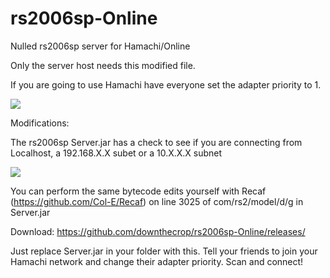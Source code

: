 # rs2006sp-Online
Nulled rs2006sp server for Hamachi/Online

Only the server host needs this modified file.

If you are going to use Hamachi have everyone set the adapter priority to 1.

![](https://i.imgur.com/8r4qQDK.png)

Modifications:

The rs2006sp Server.jar has a check to see if you are connecting from Localhost, a 192.168.X.X subet or a 10.X.X.X subnet

![](https://i.imgur.com/WK745Ec.png)

You can perform the same bytecode edits yourself with Recaf (https://github.com/Col-E/Recaf) on line 3025 of com/rs2/model/d/g in Server.jar

Download: https://github.com/downthecrop/rs2006sp-Online/releases/

Just replace Server.jar in your folder with this. Tell your friends to join your Hamachi network and change their adapter priority. Scan and connect!

